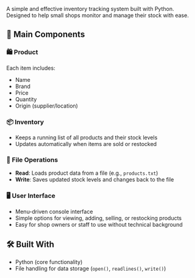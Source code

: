 A simple and effective inventory tracking system built with Python. Designed to help small shops monitor and manage their stock with ease.

## 🧩 Main Components

### 🛍️ Product
Each item includes:
- Name
- Brand
- Price
- Quantity
- Origin (supplier/location)

### 📦 Inventory
- Keeps a running list of all products and their stock levels
- Updates automatically when items are sold or restocked

### 📁 File Operations
- **Read**: Loads product data from a file (e.g., `products.txt`)
- **Write**: Saves updated stock levels and changes back to the file

### 🖥️ User Interface
- Menu-driven console interface
- Simple options for viewing, adding, selling, or restocking products
- Easy for shop owners or staff to use without technical background

## 🛠️ Built With
- Python (core functionality)
- File handling for data storage (`open()`, `readlines()`, `write()`)
